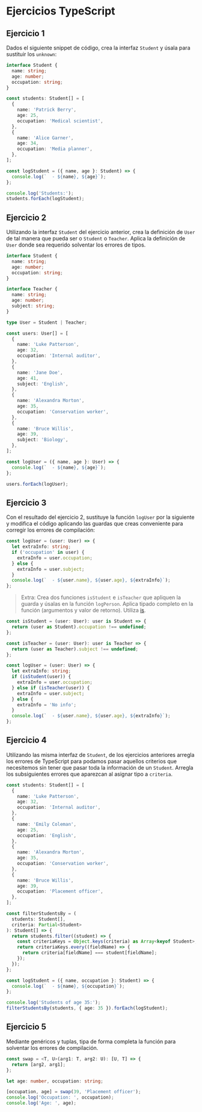# Ejercicios TypeScript

## Ejercicio 1

Dados el siguiente snippet de código, crea la interfaz `Student` y úsala para sustituir los `unknown`:

```ts
interface Student {
  name: string;
  age: number;
  occupation: string;
}

const students: Student[] = [
  {
    name: 'Patrick Berry',
    age: 25,
    occupation: 'Medical scientist',
  },
  {
    name: 'Alice Garner',
    age: 34,
    occupation: 'Media planner',
  },
];

const logStudent = ({ name, age }: Student) => {
  console.log(`  - ${name}, ${age}`);
};

console.log('Students:');
students.forEach(logStudent);
```

## Ejercicio 2

Utilizando la interfaz `Student` del ejercicio anterior, crea la definición de `User`
de tal manera que pueda ser o `Student` o `Teacher`.
Aplica la definición de `User` donde sea requerido solventar los errores de tipos.

```ts
interface Student {
  name: string;
  age: number;
  occupation: string;
}

interface Teacher {
  name: string;
  age: number;
  subject: string;
}

type User = Student | Teacher;

const users: User[] = [
  {
    name: 'Luke Patterson',
    age: 32,
    occupation: 'Internal auditor',
  },
  {
    name: 'Jane Doe',
    age: 41,
    subject: 'English',
  },
  {
    name: 'Alexandra Morton',
    age: 35,
    occupation: 'Conservation worker',
  },
  {
    name: 'Bruce Willis',
    age: 39,
    subject: 'Biology',
  },
];

const logUser = ({ name, age }: User) => {
  console.log(`  - ${name}, ${age}`);
};

users.forEach(logUser);
```

## Ejercicio 3

Con el resultado del ejercicio 2, sustituye la función `logUser` por la siguiente
y modifica el código aplicando las guardas que creas conveniente para corregir
los errores de compilación:

```ts
const logUser = (user: User) => {
  let extraInfo: string;
  if ('occupation' in user) {
    extraInfo = user.occupation;
  } else {
    extraInfo = user.subject;
  }
  console.log(`  - ${user.name}, ${user.age}, ${extraInfo}`);
};
```

> Extra: Crea dos funciones `isStudent` e `isTeacher` que apliquen la guarda y úsalas en la función `logPerson`.
> Aplica tipado completo en la función (argumentos y valor de retorno). Utiliza [is](https://www.typescriptlang.org/docs/handbook/2/narrowing.html#using-type-predicates).

```ts
const isStudent = (user: User): user is Student => {
  return (user as Student).occupation !== undefined;
};

const isTeacher = (user: User): user is Teacher => {
  return (user as Teacher).subject !== undefined;
};

const logUser = (user: User) => {
  let extraInfo: string;
  if (isStudent(user)) {
    extraInfo = user.occupation;
  } else if (isTeacher(user)) {
    extraInfo = user.subject;
  } else {
    extraInfo = 'No info';
  }
  console.log(`  - ${user.name}, ${user.age}, ${extraInfo}`);
};
```

## Ejercicio 4

Utilizando las misma interfaz de `Student`, de los ejercicios anteriores
arregla los errores de TypeScript para podamos pasar aquellos criterios que
necesitemos sin tener que pasar toda la información de un `Student`.
Arregla los subsiguientes errores que aparezcan al asignar tipo a `criteria`.

```ts
const students: Student[] = [
  {
    name: 'Luke Patterson',
    age: 32,
    occupation: 'Internal auditor',
  },
  {
    name: 'Emily Coleman',
    age: 25,
    occupation: 'English',
  },
  {
    name: 'Alexandra Morton',
    age: 35,
    occupation: 'Conservation worker',
  },
  {
    name: 'Bruce Willis',
    age: 39,
    occupation: 'Placement officer',
  },
];

const filterStudentsBy = (
  students: Student[],
  criteria: Partial<Student>
): Student[] => {
  return students.filter((student) => {
    const criteriaKeys = Object.keys(criteria) as Array<keyof Student>;
    return criteriaKeys.every((fieldName) => {
      return criteria[fieldName] === student[fieldName];
    });
  });
};

const logStudent = ({ name, occupation }: Student) => {
  console.log(`  - ${name}, ${occupation}`);
};

console.log('Students of age 35:');
filterStudentsBy(students, { age: 35 }).forEach(logStudent);
```

## Ejercicio 5

Mediante genéricos y tuplas, tipa de forma completa la función para solventar los
errores de compilación.

```ts
const swap = <T, U>(arg1: T, arg2: U): [U, T] => {
  return [arg2, arg1];
};

let age: number, occupation: string;

[occupation, age] = swap(39, 'Placement officer');
console.log('Occupation: ', occupation);
console.log('Age: ', age);
```
